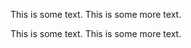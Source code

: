 This is some text.
This is some more text.
<script type="text/javascript">
  // Javascript

  document.getElementById("demo").innerHTML = "hello, world";
</script>
This is some text.
This is some more text.
